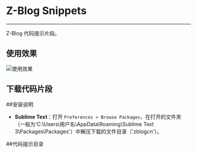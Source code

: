 # Z-Blog Snippets
---

Z-Blog 代码提示片段。

## 使用效果
![使用效果](![snippets](files/demo-sublime.gif))

## 下载代码片段

##安装说明
- **Sublime Text**：打开 `Preferences > Browse Packages`，在打开的文件夹（一般为'C:\Users\用户名\AppData\Roaming\Sublime Text 3\Packages\Packages'）中解压下载的文件目录（'zblogcn'）。


##代码提示目录